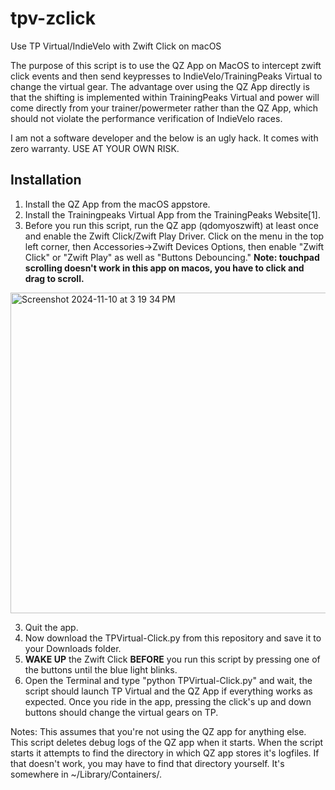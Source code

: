 # tpv-zclick
Use TP Virtual/IndieVelo with Zwift Click on macOS

The purpose of this script is to use the QZ App on MacOS to intercept zwift click events and then send keypresses to IndieVelo/TrainingPeaks Virtual to change the virtual gear. The advantage over using the QZ App directly is that the shifting is implemented within TrainingPeaks Virtual and power will come directly from your trainer/powermeter rather than the QZ App, which should not violate the performance verification of IndieVelo races. 

I am not a software developer and the below is an ugly hack. It comes with zero warranty. USE AT YOUR OWN RISK.

## Installation
1. Install the QZ App from the macOS appstore.
2. Install the Trainingpeaks Virtual App from the TrainingPeaks Website[1]. 
3. Before you run this script, run the QZ app (qdomyoszwift) at least once and enable the Zwift Click/Zwift Play Driver. Click on the menu in the top left corner, then Accessories->Zwift Devices Options, then enable "Zwift Click" or "Zwift Play" as well as "Buttons Debouncing." **Note: touchpad scrolling doesn't work in this app on macos, you have to click and drag to scroll.**

<img width="513" alt="Screenshot 2024-11-10 at 3 19 34 PM" src="https://github.com/user-attachments/assets/7e004d74-f3a2-461c-ac12-8c4613b2ecd6">

3. Quit the app.
4. Now download the TPVirtual-Click.py from this repository and save it to your Downloads folder.
5. **WAKE UP** the Zwift Click **BEFORE** you run this script by pressing one of the buttons until the blue light blinks.
6. Open the Terminal and type "python TPVirtual-Click.py" and wait, the script should launch TP Virtual and the QZ App if everything works as expected. Once you ride in the app, pressing the click's up and down buttons should change the virtual gears on TP.

Notes: This assumes that you're not using the QZ app for anything else. This script deletes debug logs of the QZ app when it starts. When the script starts it attempts to find the directory in which QZ app stores it's logfiles. If that doesn't work, you may have to find that directory yourself. It's somewhere in ~/Library/Containers/. 


